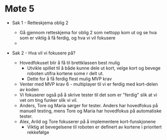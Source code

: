 # Møte 5



* Sak 1 - Retteskjema oblig 2
    * Gå gjennom retteskjema for oblig 2 som nettopp kom ut og se hva som er viktig å få ferdig, og hva vi vil fokusere
    * 


* Sak 2 - Hva vil vi fokusere på?
    * Hovedfokuset blir å få til brettklassen best mulig
        * Utvikle spillet til å både kunne dele ut kort, velge kort og bevege roboten utifra kortene some r delt ut.
        * Dette for å få ferdig flest mulig MVP krav
    * Venter med MVP krav 6 - multiplayer til vi er ferdig med kort-delen av koden
    * Vi fokuserer også på å skrive tester til det som er "ferdig" slik at vi vet om ting funker slik vi vil. 
    * Anders, Tore og Maria sørger for tester. Anders har hovedfokus på manuell testing, mens Tore og Maria har hovedfokus på automatiske tester.
    * Alex, Arild og Tore fokuserer på å implementere kort-funskjonene
        * Viktig at bevegelsene til roboten er definert av kortene i prioritert rekkefølge
    

    


